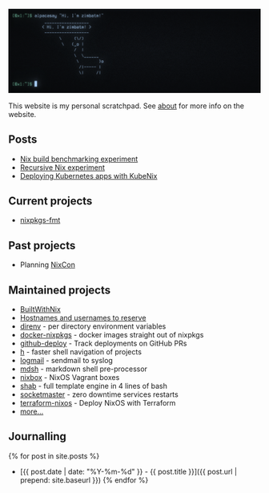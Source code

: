 ![alpacasay](img/alpacasay.png)

This website is my personal scratchpad. See [about](about.md) for more info on
the website.

## Posts

* [Nix build benchmarking experiment](experiment-nix-benchmark)
* [Recursive Nix experiment](experiment-recursive-nix)
* [Deploying Kubernetes apps with KubeNix](deploying-k8s-apps-with-kubenix)

## Current projects

* [nixpkgs-fmt](https://nix-community.github.io/nixpkgs-fmt)

## Past projects

* Planning [NixCon](https://nixcon.org)

## Maintained projects

* [BuiltWithNix](BuiltWithNix.md)
* [Hostnames and usernames to reserve](https://zimbatm.github.io/hostnames-and-usernames-to-reserve/)
* [direnv](https://direnv.net) - per directory environment variables
* [docker-nixpkgs](https://github.com/nix-community/docker-nixpkgs) - docker images straight out of nixpkgs
* [github-deploy](https://github.com/zimbatm/github-deploy) - Track deployments on GitHub PRs
* [h](https://github.com/zimbatm/h) - faster shell navigation of projects
* [logmail](https://github.com/zimbatm/logmail) - sendmail to syslog
* [mdsh](https://github.com/zimbatm/mdsh) - markdown shell pre-processor
* [nixbox](https://github.com/nix-community/nixbox) - NixOS Vagrant boxes
* [shab](https://github.com/zimbatm/shab) - full template engine in 4 lines of bash
* [socketmaster](https://github.com/zimbatm/socketmaster) - zero downtime services restarts 
* [terraform-nixos](https://github.com/tweag/terraform-nixos) - Deploy NixOS with Terraform
* [more...](https://github.com/zimbatm?utf8=%E2%9C%93&tab=repositories&type=source)

## Journalling

{% for post in site.posts %}
* [{{ post.date | date: "%Y-%m-%d" }} - {{ post.title }}]({{ post.url | prepend: site.baseurl }})
{% endfor %}
